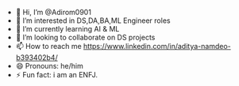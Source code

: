 - 👋 Hi, I’m @Adirom0901
- 👀 I’m interested in DS,DA,BA,ML Engineer roles
- 🌱 I’m currently learning AI & ML
- 💞️ I’m looking to collaborate on DS projects
- 📫 How to reach me https://www.linkedin.com/in/aditya-namdeo-b393402b4/
- 😄 Pronouns: he/him
- ⚡ Fun fact: i am an ENFJ.

<!---
Adirom0901/Adirom0901 is a ✨ special ✨ repository because its `README.md` (this file) appears on your GitHub profile.
You can click the Preview link to take a look at your changes.
--->
